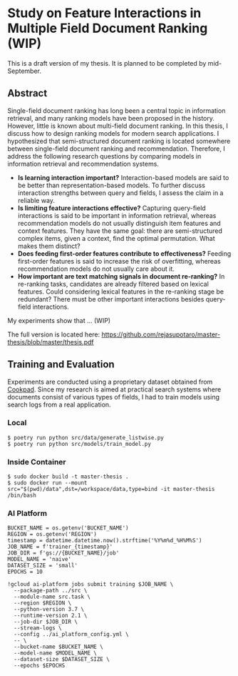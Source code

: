 # Study on Feature Interactions in Multiple Field Document Ranking (WIP)

This is a draft version of my thesis. It is planned to be completed by mid-September.

## Abstract

Single-field document ranking has long been a central topic in information retrieval, and many ranking models have been proposed in the history. However, little is known about multi-field document ranking. In this thesis, I discuss how to design ranking models for modern search applications.
I hypothesized that semi-structured document ranking is located somewhere between single-field document ranking and recommendation. Therefore, I address the following research questions by comparing models in information retrieval and recommendation systems.

- **Is learning interaction important?** Interaction-based models are said to be better than representation-based models. To further discuss interaction strengths between query and fields, I assess the claim in a reliable way.
- **Is limiting feature interactions effective?** Capturing query-field interactions is said to be important in information retrieval, whereas recommendation models do not usually distinguish item features and context features. They have the same goal: there are semi-structured complex items, given a context, find the optimal permutation. What makes them distinct?
- **Does feeding first-order features contribute to effectiveness?** Feeding first-order features is said to increase the risk of overfitting, whereas recommendation models do not usually care about it.
- **How important are text matching signals in document re-ranking?** In re-ranking tasks, candidates are already filtered based on lexical features. Could considering lexical features in the re-ranking stage be redundant? There must be other important interactions besides query-field interactions.

My experiments show that ... (WIP)

The full version is located here: https://github.com/rejasupotaro/master-thesis/blob/master/thesis.pdf

## Training and Evaluation

Experiments are conducted using a proprietary dataset obtained from [Cookpad](https://cookpad.com). Since my research is aimed at practical search systems where documents consist of various types of fields, I had to train models using search logs from a real application.

### Local

```
$ poetry run python src/data/generate_listwise.py
$ poetry run python src/models/train_model.py
```

### Inside Container 

```
$ sudo docker build -t master-thesis .
$ sudo docker run --mount src="$(pwd)/data",dst=/workspace/data,type=bind -it master-thesis /bin/bash
```

### AI Platform

```
BUCKET_NAME = os.getenv('BUCKET_NAME')
REGION = os.getenv('REGION')
timestamp = datetime.datetime.now().strftime('%Y%m%d_%H%M%S')
JOB_NAME = f'trainer_{timestamp}'
JOB_DIR = f'gs://{BUCKET_NAME}/job'
MODEL_NAME = 'naive'
DATASET_SIZE = 'small'
EPOCHS = 10

!gcloud ai-platform jobs submit training $JOB_NAME \
  --package-path ../src \
  --module-name src.task \
  --region $REGION \
  --python-version 3.7 \
  --runtime-version 2.1 \
  --job-dir $JOB_DIR \
  --stream-logs \
  --config ../ai_platform_config.yml \
  -- \
  --bucket-name $BUCKET_NAME \
  --model-name $MODEL_NAME \
  --dataset-size $DATASET_SIZE \
  --epochs $EPOCHS
```
